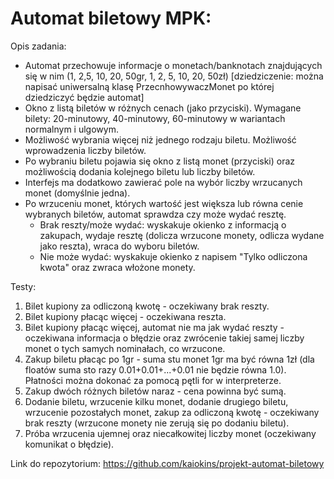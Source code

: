 # Automat biletowy MPK:

Opis zadania:
- Automat przechowuje informacje o monetach/banknotach znajdujących się w nim (1, 2,5, 10, 20, 50gr, 1, 2, 5, 10, 20, 50zł) [dziedziczenie: można napisać uniwersalną klasę PrzecnhowywaczMonet po której dziedziczyć będzie automat] 
- Okno z listą biletów w różnych cenach (jako przyciski). Wymagane bilety: 20-minutowy, 40-minutowy, 60-minutowy w wariantach normalnym i ulgowym. 
- Możliwość wybrania więcej niż jednego rodzaju biletu. Możliwość wprowadzenia liczby biletów. 
- Po wybraniu biletu pojawia się okno z listą monet (przyciski) oraz możliwością dodania kolejnego biletu lub liczby biletów. 
- Interfejs ma dodatkowo zawierać pole na wybór liczby wrzucanych monet (domyślnie jedna). 
- Po wrzuceniu monet, których wartość jest większa lub równa cenie wybranych biletów, automat sprawdza czy może wydać resztę. 
    - Brak reszty/może wydać: wyskakuje okienko z informacją o zakupach, wydaje resztę (dolicza wrzucone monety, odlicza wydane jako reszta), wraca do wyboru biletów. 
    - Nie może wydać: wyskakuje okienko z napisem "Tylko odliczona kwota" oraz zwraca włożone monety. 

Testy:
1. Bilet kupiony za odliczoną kwotę - oczekiwany brak reszty. 
2. Bilet kupiony płacąc więcej - oczekiwana reszta. 
3. Bilet kupiony płacąc więcej, automat nie ma jak wydać reszty - oczekiwana informacja o błędzie oraz zwrócenie takiej samej liczby monet o tych samych nominałach, co wrzucone. 
4. Zakup biletu płacąc po 1gr - suma stu monet 1gr ma być równa 1zł (dla floatów suma sto razy 0.01+0.01+...+0.01 nie będzie równa 1.0). Płatności można dokonać za pomocą pętli for w interpreterze. 
5. Zakup dwóch różnych biletów naraz - cena powinna być sumą. 
6. Dodanie biletu, wrzucenie kilku monet, dodanie drugiego biletu, wrzucenie pozostałych monet, zakup za odliczoną kwotę - oczekiwany brak reszty (wrzucone monety nie zerują się po dodaniu biletu). 
7. Próba wrzucenia ujemnej oraz niecałkowitej liczby monet (oczekiwany komunikat o błędzie).

Link do repozytorium: https://github.com/kaiokins/projekt-automat-biletowy
